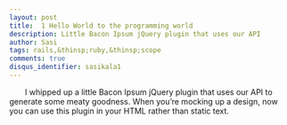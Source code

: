 ```yaml
---
layout: post
title:  1 Hello World to the programming world
description: Little Bacon Ipsum jQuery plugin that uses our API
author: Sasi
tags: rails,&thinsp;ruby,&thinsp;scope
comments: true
disqus_identifier: sasikala1
---
```


  &ensp;&ensp;&ensp;&ensp;I whipped up a little Bacon Ipsum jQuery plugin that uses our API to generate some meaty goodness.  When you’re mocking up a design, now you can use this plugin in your HTML rather than static text.